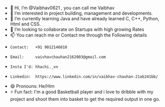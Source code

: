 - 👋 Hi, I’m @Vaibhav0621 , you can call me Vaibhav
- 👀 I’m interested in project building, management and developments.
- 🌱 I’m currently learning Java and have already learned C, C++, Python, Html and CSS.
- 💞️ I’m looking to collaborate on Startups with high growing Rates
- 📫 You can reach me or Contact me through the Following details
-     Contact:   +91 9012146810
-     Email:     vaivhavchauhan2162003@gmail.com
-     Insta I'd: hhachi._vn
-     Linkedin:  https://www.linkedin.com/in/vaibhav-chauhan-21ab241bb/
- 😄 Pronouns: He/Him
- ⚡ Fun fact: I'm a good Basketball player and i love to dribble with my project and shoot them into basket to get the required output in one go.

<!---
Vaibhav0621/Vaibhav0621 is a ✨ special ✨ repository because its `README.md` (this file) appears on your GitHub profile.
You can click the Preview link to take a look at your changes.
--->
